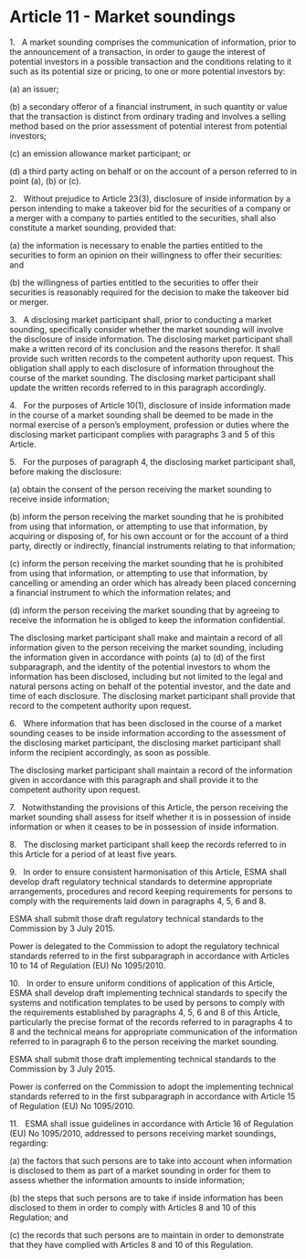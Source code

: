 # Article 11 - Market soundings


1.   A market sounding comprises the communication of information, prior to the announcement of a transaction, in order to gauge the interest of potential investors in a possible transaction and the conditions relating to it such as its potential size or pricing, to one or more potential investors by:

(a) an issuer;

(b) a secondary offeror of a financial instrument, in such quantity or value that the transaction is distinct from ordinary trading and involves a selling method based on the prior assessment of potential interest from potential investors;

(c) an emission allowance market participant; or

(d) a third party acting on behalf or on the account of a person referred to in point (a), (b) or (c).

2.   Without prejudice to Article 23(3), disclosure of inside information by a person intending to make a takeover bid for the securities of a company or a merger with a company to parties entitled to the securities, shall also constitute a market sounding, provided that:

(a) the information is necessary to enable the parties entitled to the securities to form an opinion on their willingness to offer their securities: and

(b) the willingness of parties entitled to the securities to offer their securities is reasonably required for the decision to make the takeover bid or merger.

3.   A disclosing market participant shall, prior to conducting a market sounding, specifically consider whether the market sounding will involve the disclosure of inside information. The disclosing market participant shall make a written record of its conclusion and the reasons therefor. It shall provide such written records to the competent authority upon request. This obligation shall apply to each disclosure of information throughout the course of the market sounding. The disclosing market participant shall update the written records referred to in this paragraph accordingly.

4.   For the purposes of Article 10(1), disclosure of inside information made in the course of a market sounding shall be deemed to be made in the normal exercise of a person’s employment, profession or duties where the disclosing market participant complies with paragraphs 3 and 5 of this Article.

5.   For the purposes of paragraph 4, the disclosing market participant shall, before making the disclosure:

(a) obtain the consent of the person receiving the market sounding to receive inside information;

(b) inform the person receiving the market sounding that he is prohibited from using that information, or attempting to use that information, by acquiring or disposing of, for his own account or for the account of a third party, directly or indirectly, financial instruments relating to that information;

(c) inform the person receiving the market sounding that he is prohibited from using that information, or attempting to use that information, by cancelling or amending an order which has already been placed concerning a financial instrument to which the information relates; and

(d) inform the person receiving the market sounding that by agreeing to receive the information he is obliged to keep the information confidential.

The disclosing market participant shall make and maintain a record of all information given to the person receiving the market sounding, including the information given in accordance with points (a) to (d) of the first subparagraph, and the identity of the potential investors to whom the information has been disclosed, including but not limited to the legal and natural persons acting on behalf of the potential investor, and the date and time of each disclosure. The disclosing market participant shall provide that record to the competent authority upon request.

6.   Where information that has been disclosed in the course of a market sounding ceases to be inside information according to the assessment of the disclosing market participant, the disclosing market participant shall inform the recipient accordingly, as soon as possible.

The disclosing market participant shall maintain a record of the information given in accordance with this paragraph and shall provide it to the competent authority upon request.

7.   Notwithstanding the provisions of this Article, the person receiving the market sounding shall assess for itself whether it is in possession of inside information or when it ceases to be in possession of inside information.

8.   The disclosing market participant shall keep the records referred to in this Article for a period of at least five years.

9.   In order to ensure consistent harmonisation of this Article, ESMA shall develop draft regulatory technical standards to determine appropriate arrangements, procedures and record keeping requirements for persons to comply with the requirements laid down in paragraphs 4, 5, 6 and 8.

ESMA shall submit those draft regulatory technical standards to the Commission by 3 July 2015.

Power is delegated to the Commission to adopt the regulatory technical standards referred to in the first subparagraph in accordance with Articles 10 to 14 of Regulation (EU) No 1095/2010.

10.   In order to ensure uniform conditions of application of this Article, ESMA shall develop draft implementing technical standards to specify the systems and notification templates to be used by persons to comply with the requirements established by paragraphs 4, 5, 6 and 8 of this Article, particularly the precise format of the records referred to in paragraphs 4 to 8 and the technical means for appropriate communication of the information referred to in paragraph 6 to the person receiving the market sounding.

ESMA shall submit those draft implementing technical standards to the Commission by 3 July 2015.

Power is conferred on the Commission to adopt the implementing technical standards referred to in the first subparagraph in accordance with Article 15 of Regulation (EU) No 1095/2010.

11.   ESMA shall issue guidelines in accordance with Article 16 of Regulation (EU) No 1095/2010, addressed to persons receiving market soundings, regarding:

(a) the factors that such persons are to take into account when information is disclosed to them as part of a market sounding in order for them to assess whether the information amounts to inside information;

(b) the steps that such persons are to take if inside information has been disclosed to them in order to comply with Articles 8 and 10 of this Regulation; and

(c) the records that such persons are to maintain in order to demonstrate that they have complied with Articles 8 and 10 of this Regulation.

